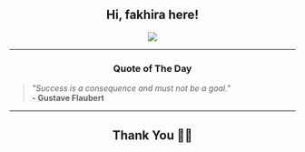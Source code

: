<h2 align="center"> Hi, fakhira here!</h2>

<p align="center">
<a href="https://github.com/fakhiralkda" alt="github streak"><img src="https://dvst-streak.herokuapp.com/?user=fakhiralkda&theme=tokyonight&fire=DD472C"></a>
</p>

<hr>
<h3 align="center">Quote of The Day</h3>
<p align="center">
<blockquote>
<i>"Success is a consequence and must not be a goal."</i>
<br>
<b>- Gustave Flaubert</b>
</blockquote>
</p>


<hr>
<h2 align="center">Thank You 🙏🏼</h2>

